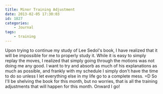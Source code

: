 ```yaml
---
title: Minor Training Adjustment
date: 2013-02-05 17:30:03
id: 1827
categories:
	- Journal
tags:
	- training
---
```


Upon trying to continue my study of Lee Sedol's book, I have realized that it will be impossible for me to properly study it. While it is easy to simply replay the moves, I realized that simply going through the motions was not doing me any good. I want to try and absorb as much of his explanations as much as possible, and frankly with my schedule I simply don't have the time to do so unless I let everything else in my life go to a complete mess. =D So I'll be shelving the book for this month, but no worries, that is all the training adjustments that will happen for this month. Onward I go!